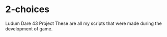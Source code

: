 # 2-choices
Ludum Dare 43 Project
These are all my scripts that were made during the development of game.

